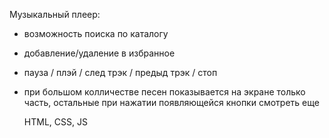 Музыкальный плеер:
 - возможность поиска по каталогу
 - добавление/удаление в избранное
 - пауза / плэй / след трэк / предыд трэк / стоп
 - при большом колличестве песен показывается на экране только часть,
   остальные при нажатии появляющейся кнопки смотреть еще
   
   HTML, CSS, JS
